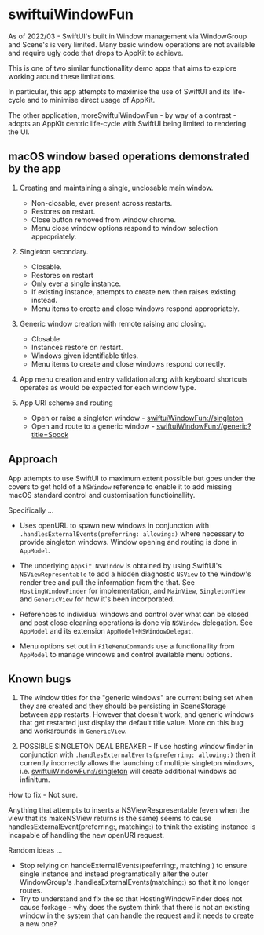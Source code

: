 # swiftuiWindowFun

As of 2022/03 - SwiftUI's built in Window management via WindowGroup and Scene's is very limited. Many basic window operations are not available and require ugly code that drops to AppKit to achieve. 

This is one of two similar functionallity demo apps that aims to explore working around these limitations.

In particular, this app attempts to maximise the use of SwiftUI and its life-cycle and to minimise direct usage of AppKit. 

The other application, moreSwiftuiWindowFun - by way of a contrast - adopts an AppKit centric life-cycle with SwiftUI being limited to rendering the UI.  


## macOS window based operations demonstrated by the app



1. Creating and maintaining a single, unclosable main window.
    - Non-closable, ever present across restarts.
    - Restores on restart.
    - Close button removed from window chrome.
    - Menu close window options respond to window selection appropriately.

2. Singleton secondary.
    - Closable.
    - Restores on restart
    - Only ever a single instance.
    - If existing instance, attempts to create new then raises existing instead.
    - Menu items to create and close windows respond appropriately.

3. Generic window creation with remote raising and closing.
    - Closable
    - Instances restore on restart.
    - Windows given identifiable titles.
    - Menu items to create and close windows respond correctly. 


4. App menu creation and entry validation along with keyboard shortcuts operates as would be expected for each window type.

5. App URI scheme and routing

    - Open or raise a singleton window - [swiftuiWindowFun://singleton](swiftuiWindowFun://singleton)
    - Open and route to a generic window - [swiftuiWindowFun://generic?title=Spock](swiftuiWindowFun://generic?title=Spock)


## Approach

App attempts to use SwiftUI to maximum extent possible but goes under the covers to get hold of a 
`NSWindow` reference to enable it to add missing macOS standard control and customisation functioinallity.

Specifically ...

- Uses openURL to spawn new windows in conjunction with `.handlesExternalEvents(preferring: allowing:)` where
necessary to provide singleton windows. Window opening and routing is done in `AppModel`.

- The underlying `AppKit NSWindow` is obtained by using SwiftUI's `NSViewRepresentable` to add a hidden diagnostic `NSView` to the  window's render tree and pull the information from the that. See `HostingWindowFinder` for implementation, and `MainView`, `SingletonView` and `GenericView` for how it's been incorporated.

- References to individual windows and control over what can be closed and post close cleaning operations is done 
via `NSWindow` delegation. See `AppModel` and its extension `AppModel+NSWindowDelegat`. 

- Menu options set out in `FileMenuCommands` use a functionallity from `AppModel` to manage windows and control available menu options.

## Known bugs

1) The window titles for the "generic windows" are current being set when they are created 
and they should be persisting in SceneStorage between app restarts. However that doesn't work, and generic 
windows that get restarted just display the default title value. More on this bug and workarounds in
`GenericView`.   


2) POSSIBLE SINGLETON DEAL BREAKER - If use hosting window finder in conjunction with `.handlesExternalEvents(preferring: allowing:)` then it currently incorrectly allows the launching of multiple singleton windows, i.e. [swiftuiWindowFun://singleton](swiftuiWindowFun://singleton) will create additional windows ad infinitum. 

How to fix - Not sure. 

Anything that attempts to inserts a NSViewRespresentable (even when the view that its makeNSView returns is the same) 
seems to cause handlesExternalEvent(preferring:, matching:) to think the existing instance is incapable of handling the new openURI request.

Random ideas ...
- Stop relying on handeExternalEvents(preferring:, matching:) to ensure single instance and instead programatically alter the outer WindowGroup's .handlesExternalEvents(matching:) so that it no longer routes.
- Try to understand and fix the so that HostingWindowFinder does not cause forkage - why does the system think that there is not an existing window in the system that can handle the request and it needs to create a new one?

 


